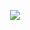 <p align="center">
  <img style="margin: auto;" src="https://encrypted-tbn0.gstatic.com/images?q=tbn:ANd9GcT6XRZsRsMtRa775kJ1Ar6bTdaQOU-weofBEQ&s">
</p>
